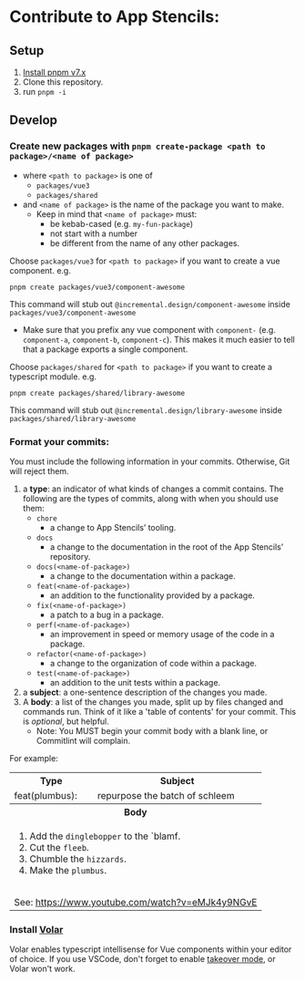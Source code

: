 # Contribute to App Stencils:

## Setup

1. [Install pnpm v7.x](https://pnpm.io/installation)
2. Clone this repository.
3. run `pnpm -i`

## Develop

### Create new packages with `pnpm create-package <path to package>/<name of package>` 
* where `<path to package>` is one of
  * `packages/vue3`
  * `packages/shared`
* and `<name of package>` is the name of the package you want to make.
  * Keep in mind that `<name of package>` must:
    * be kebab-cased (e.g. `my-fun-package`)
    * not start with a number
    * be different from the name of any other packages.

Choose `packages/vue3` for `<path to package>` if you want to create a vue component. e.g.
```
pnpm create packages/vue3/component-awesome
```
This command will stub out `@incremental.design/component-awesome` inside `packages/vue3/component-awesome`
* Make sure that you prefix any vue component with `component-` (e.g. `component-a`, `component-b`, `component-c`). This makes it much easier to tell that a package exports a single component.

Choose `packages/shared` for `<path to package>` if you want to create a typescript module. e.g.
```
pnpm create packages/shared/library-awesome
```
This command will stub out `@incremental.design/library-awesome` inside `packages/shared/library-awesome`
  


### Format your commits:

You must include the following information in your commits. Otherwise, Git will reject them.

1. a **type**: an indicator of what kinds of changes a commit contains. The following are the types of commits, along with when you should use them:
   - `chore`
     - a change to App Stencils’ tooling.
   - `docs`
     - a change to the documentation in the root of the App Stencils’ repository.
   - `docs(<name-of-package>)`
     - a change to the documentation within a package.
   - `feat(<name-of-package>)`
     - an addition to the functionality provided by a package.
   - `fix(<name-of-package>)`
     - a patch to a bug in a package.
   - `perf(<name-of-package>)`
     - an improvement in speed or memory usage of the code in a package.
   - `refactor(<name-of-package>)`
     - a change to the organization of code within a package.
   - `test(<name-of-package>)`
     - an addition to the unit tests within a package.
2. a **subject**: a one-sentence description of the changes you made.
3. A **body**: a list of the changes you made, split up by files changed and commands run. Think of it like a 'table of contents' for your commit. This is _optional_, but helpful.
   - Note: You MUST begin your commit body with a blank line, or Commitlint will complain.

For example:

<table>
<tbody>
<!--  -->
<tr>
<th>Type</th>
<th>Subject</th>
</tr>
<!--  -->
<tr>
<td>feat(plumbus):</td>
<td>repurpose the batch of schleem</td>
</tr>
<!--  -->
<tr><th colspan="2">Body</th></tr>
<!--  -->
<tr><td colspan="2"><ol><li>Add the <code>dinglebopper</code> to the `blamf.</li><li>Cut the <code>fleeb</code>.</li><li>Chumble the <code>hizzards</code>.</li><li>Make the <code>plumbus</code>.</li></ol><br>See: <a href="https://www.youtube.com/watch?v=eMJk4y9NGvE">https://www.youtube.com/watch?v=eMJk4y9NGvE</a></td></tr>
<!--  -->
</tbody>
</table>

### Install [Volar](https://github.com/johnsoncodehk/volar)
Volar enables typescript intellisense for Vue components within your editor of choice.
If you use VSCode, don't forget to enable [takeover mode](https://github.com/johnsoncodehk/volar/discussions/471), or Volar won't work.


<!-- ### Install ESlint -->
<!-- eslint enforces typescript naming conventions, and formats your code on save (does this work outside of vscode?) -->

<!-- #### Follow Typescript [naming conventions](https://typescript-eslint.io/rules/naming-convention/)
ESlint will fail if you don't adhere to the following naming conventions. -->
<!-- bullet of naming conventions -->
<!-- and link to typescript eslint -->

<!-- todo: test with jest (what about potentially using vitest??) -->

<!-- todo: document components. right now this doesn't exist because we don't have a documentation site within this repo -->

<!-- todo: publish instructions. right now no publish because CI/CD isn't set up. Also, need to be able to publish locally without hitting actual npm repo -->

